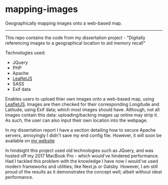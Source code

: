 # mapping-images
Geographically mapping images onto a web-based map.

---
This repo contains the code from my dissertation project - "Digitally referencing images to a geographical location to aid memory recall"

Technologies used: 
- JQuery 
- PHP
- Apache
- [LeafletJS](https://leafletjs.com)
- SASS
- Exif data

Enables users to upload thier own images onto a web-based map, using [LeafletJS](https://leafletjs.com). Images are then checked for their corresponding Longitude and Latitude, using Exif data; which most images should have. Although, not all images contain this data: uploading/backing images up online may strip it. As such, the user can also input their own location into the webpage.

In my dissertation report I have a section detailing how to secure Apache servers, annoyingly I didn't save my end config file. However, it will soon be available on [my website](https://maxpetts.me)

In hindsight this project used old technologies such as JQuery, and was hosted off my 2017 MacBook Pro - which would've hindered performance. Had I tackled this problem with the knowledge I have now I would've used modern frameworks and utilities; like Next.js or Gatsby. 
However, I am still proud of the results as it demonstrates the concept well; albeit without ideal performance. 
